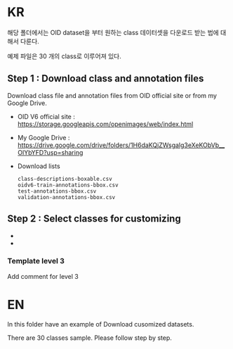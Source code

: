# KR

해당 폴더에서는 OID dataset을 부터 원하는 class 데이터셋을 다운로드 받는 법에 대해서 다룬다.

예제 파일은 30 개의 class로 이루어져 있다.

## Step 1 : Download class and annotation files

Download class file and annotation files from OID official site or from my Google Drive.

* OID V6 official site :
https://storage.googleapis.com/openimages/web/index.html

* My Google Drive :
https://drive.google.com/drive/folders/1H6daKQjZWsgalg3eXeKObVb__OlYbYFD?usp=sharing

* Download lists

      class-descriptions-boxable.csv
      oidv6-train-annotations-bbox.csv
      test-annotations-bbox.csv
      validation-annotations-bbox.csv

## Step 2 : Select classes for customizing

* 

* 



### Template level 3

Add comment for level 3



# EN

In this folder have an example of Download cusomized datasets.

There are 30 classes sample. Please follow step by step.


